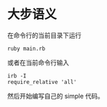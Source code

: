 # 大步语义

在命令行的当前目录下运行

```shell
ruby main.rb
```

或者在当前命令行输入

```shell
irb -I
require_relative 'all'
```

然后开始编写自己的 simple 代码。
